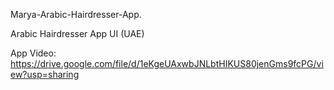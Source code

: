 
Marya-Arabic-Hairdresser-App.

Arabic Hairdresser App UI (UAE)

App Video: https://drive.google.com/file/d/1eKgeUAxwbJNLbtHIKUS80jenGms9fcPG/view?usp=sharing
